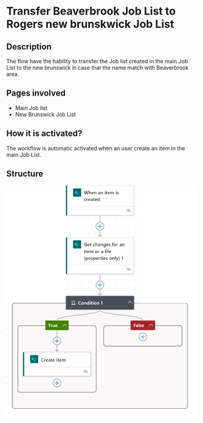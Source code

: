 # Transfer Beaverbrook Job List to Rogers new brunskwick Job List

## Description

The flow have the hability to transfer the Job list created in the main Job List to the new brunswick in case that the name match with Beaverbrook area.

## Pages involved

* Main Job list
* New Brunswick Job List

## How it is activated?

The workflow is automatic activated when an user create an item in the main Job List.

## Structure

![alt text](_static/desing1.jpg "desing")